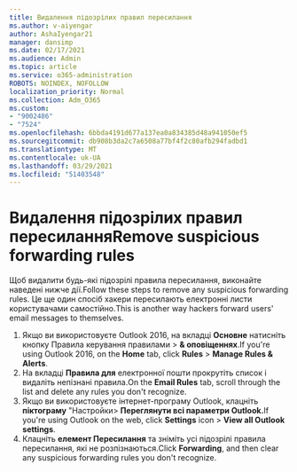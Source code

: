 ```yaml
---
title: Видалення підозрілих правил пересилання
ms.author: v-aiyengar
author: AshaIyengar21
manager: dansimp
ms.date: 02/17/2021
ms.audience: Admin
ms.topic: article
ms.service: o365-administration
ROBOTS: NOINDEX, NOFOLLOW
localization_priority: Normal
ms.collection: Adm_O365
ms.custom:
- "9002486"
- "7524"
ms.openlocfilehash: 6bbda4191d677a137ea0a834385d48a941050ef5
ms.sourcegitcommit: db908b3da2c7a6508a77bf4f2c80afb294fadbd1
ms.translationtype: MT
ms.contentlocale: uk-UA
ms.lasthandoff: 03/29/2021
ms.locfileid: "51403548"
---
```

# <a name="remove-suspicious-forwarding-rules"></a><span data-ttu-id="2913a-102">Видалення підозрілих правил пересилання</span><span class="sxs-lookup"><span data-stu-id="2913a-102">Remove suspicious forwarding rules</span></span>

<span data-ttu-id="2913a-103">Щоб видалити будь-які підозрілі правила пересилання, виконайте наведені нижче дії.</span><span class="sxs-lookup"><span data-stu-id="2913a-103">Follow these steps to remove any suspicious forwarding rules.</span></span> <span data-ttu-id="2913a-104">Це ще один спосіб хакери пересилають електронні листи користувачами самостійно.</span><span class="sxs-lookup"><span data-stu-id="2913a-104">This is another way hackers forward users' email messages to themselves.</span></span>

1. <span data-ttu-id="2913a-105">Якщо ви використовуєте Outlook 2016, на вкладці  **Основне** натисніть кнопку Правила керування правилами  >  **& оповіщеннях**.</span><span class="sxs-lookup"><span data-stu-id="2913a-105">If you're using Outlook 2016, on the **Home** tab, click **Rules** > **Manage Rules & Alerts**.</span></span> 
1. <span data-ttu-id="2913a-106">На вкладці **Правила для** електронної пошти прокрутіть список і видаліть непізнані правила.</span><span class="sxs-lookup"><span data-stu-id="2913a-106">On the **Email Rules** tab, scroll through the list and delete any rules you don't recognize.</span></span>
1. <span data-ttu-id="2913a-107">Якщо ви використовуєте інтернет-програму Outlook, клацніть **піктограму** "Настройки> **Переглянути всі параметри Outlook.**</span><span class="sxs-lookup"><span data-stu-id="2913a-107">If you're using Outlook on the web, click **Settings** icon > **View all Outlook settings**.</span></span>
1. <span data-ttu-id="2913a-108">Клацніть **елемент Пересилання** та зніміть усі підозрілі правила пересилання, які не розпізнаються.</span><span class="sxs-lookup"><span data-stu-id="2913a-108">Click **Forwarding**, and then clear any suspicious forwarding rules you don't recognize.</span></span>
